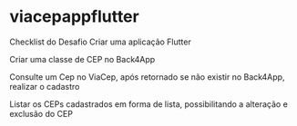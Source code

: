 # viacepappflutter

Checklist do Desafio
Criar uma aplicação Flutter​

Criar uma classe de CEP no Back4App​

Consulte um Cep no ViaCep, após retornado se não existir no Back4App, realizar o cadastro​

Listar os CEPs cadastrados em forma de lista, possibilitando a alteração e exclusão do CEP​
